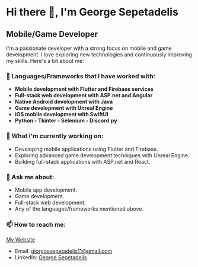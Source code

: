 # Hi there 👋, I'm George Sepetadelis

## **Mobile/Game Developer**

I'm a passionate developer with a strong focus on mobile and game development. I love exploring new technologies and continuously improving my skills. Here's a bit about me:

### **🔧 Languages/Frameworks that I have worked with:**
- **Mobile development with Flutter and Firebase services**
- **Full-stack web development with ASP.net and Angular**
- **Native Android development with Java**
- **Game development with Unreal Engine**
- **iOS mobile development with SwiftUI**
- **Python - Tkinter - Selenium - Discord.py**

### **🔭 What I'm currently working on:**
- Developing mobile applications using Flutter and Firebase.
- Exploring advanced game development techniques with Unreal Engine.
- Building full-stack applications with ASP.net and React.

### **💬 Ask me about:**
- Mobile app development.
- Game development.
- Full-stack web development.
- Any of the languages/frameworks mentioned above.

### **📫 How to reach me:**
[My Website](https://sepetadelis.com)
- Email: giorgossepetadelis11@gmail.com
- LinkedIn: [George Sepetadelis](https://www.linkedin.com/in/georgesepetadelis)
